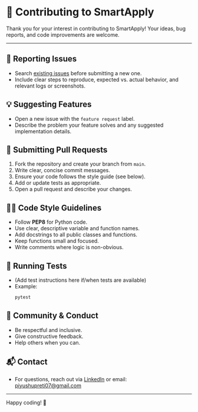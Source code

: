 # 🤝 Contributing to SmartApply

Thank you for your interest in contributing to SmartApply! Your ideas, bug reports, and code improvements are welcome.

---

## 🐞 Reporting Issues
- Search [existing issues](https://github.com/yourusername/job-autoapply/issues) before submitting a new one.
- Include clear steps to reproduce, expected vs. actual behavior, and relevant logs or screenshots.

## 💡 Suggesting Features
- Open a new issue with the `feature request` label.
- Describe the problem your feature solves and any suggested implementation details.

## 🔀 Submitting Pull Requests
1. Fork the repository and create your branch from `main`.
2. Write clear, concise commit messages.
3. Ensure your code follows the style guide (see below).
4. Add or update tests as appropriate.
5. Open a pull request and describe your changes.

## 🧑‍💻 Code Style Guidelines
- Follow **PEP8** for Python code.
- Use clear, descriptive variable and function names.
- Add docstrings to all public classes and functions.
- Keep functions small and focused.
- Write comments where logic is non-obvious.

## 🧪 Running Tests
- (Add test instructions here if/when tests are available)
- Example:
  ```bash
  pytest
  ```

## 🙌 Community & Conduct
- Be respectful and inclusive.
- Give constructive feedback.
- Help others when you can.

## 📬 Contact
- For questions, reach out via [LinkedIn](https://www.linkedin.com/in/piyush-upreti/) or email: piyushupreti07@gmail.com

---

Happy coding! 🚀 